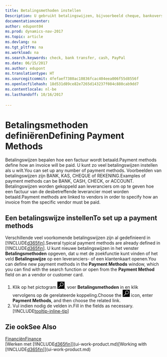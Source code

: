 ```yaml
---
title: Betalingsmethoden instellen
Description: U gebruikt betalingswijzen, bijvoorbeeld cheque, bankoverschrijving, contant geld of PayPal, om te bepalen hoe een factuur wordt betaald.
documentationcenter: 
author: edupont04
ms.prod: dynamics-nav-2017
ms.topic: article
ms.devlang: na
ms.tgt_pltfrm: na
ms.workload: na
ms.search.keywords: check, bank transfer, cash, PayPal
ms.date: 06/15/2017
ms.author: edupont
ms.translationtype: HT
ms.sourcegitcommit: 4fefaef7380ac10836fcac404eea006f55d8556f
ms.openlocfilehash: 18d531d89ce82e7265d143237f084c880cab9dd7
ms.contentlocale: nl-be
ms.lasthandoff: 10/16/2017

---
```

# <a name="defining-payment-methods"></a><span data-ttu-id="dd72d-103">Betalingsmethoden definiëren</span><span class="sxs-lookup"><span data-stu-id="dd72d-103">Defining Payment Methods</span></span>
<span data-ttu-id="dd72d-104">Betalingswijzen bepalen hoe een factuur wordt betaald.</span><span class="sxs-lookup"><span data-stu-id="dd72d-104">Payment methods define how an invoice will be paid.</span></span> <span data-ttu-id="dd72d-105">U kunt zo veel betalingswijzen instellen als u wilt.</span><span class="sxs-lookup"><span data-stu-id="dd72d-105">You can set up any number of payment methods.</span></span> <span data-ttu-id="dd72d-106">Voorbeelden van betalingswijzen zijn BANK, KAS, CHEQUE of REKENING.</span><span class="sxs-lookup"><span data-stu-id="dd72d-106">Examples of payment methods can be BANK, CASH, CHECK, or ACCOUNT.</span></span>
<span data-ttu-id="dd72d-107">Betalingswijzen worden gekoppeld aan leveranciers om op te geven hoe een factuur van de desbetreffende leverancier moet worden betaald.</span><span class="sxs-lookup"><span data-stu-id="dd72d-107">Payment methods are linked to vendors in order to specify how an invoice from the specific vendor must be paid.</span></span>

## <a name="to-set-up-a-payment-methods"></a><span data-ttu-id="dd72d-108">Een betalingswijze instellen</span><span class="sxs-lookup"><span data-stu-id="dd72d-108">To set up a payment methods</span></span>
<span data-ttu-id="dd72d-109">Verschillende veel voorkomende betalingswijzen zijn al gedefinieerd in [!INCLUDE[d365fin](includes/d365fin_md.md)].</span><span class="sxs-lookup"><span data-stu-id="dd72d-109">Several typical payment methods are already defined in [!INCLUDE[d365fin](includes/d365fin_md.md)].</span></span> <span data-ttu-id="dd72d-110">U kunt nieuwe betalingswijzen in het venster **Betalingsmethoden** opgeven, dat u met de zoekfunctie kunt vinden of het veld **Betalingswijze** op een leveranciers- of een klantenkaart openen.</span><span class="sxs-lookup"><span data-stu-id="dd72d-110">You can define new payment methods in the **Payment Methods** window, which you can find with the search function or open from the **Payment Method** field on an a vendor or customer card.</span></span>
1. <span data-ttu-id="dd72d-111">Klik op het pictogram ![Zoeken naar pagina of rapport](media/ui-search/search_small.png "pictogram Zoeken naar pagina of rapport"), voer **Betalingsmethoden** in en klik vervolgens op de gerelateerde koppeling.</span><span class="sxs-lookup"><span data-stu-id="dd72d-111">Choose the ![Search for Page or Report](media/ui-search/search_small.png "Search for Page or Report icon") icon, enter **Payment Methods**, and then choose the related link.</span></span>
2. <span data-ttu-id="dd72d-112">Vul indien nodig de velden in.</span><span class="sxs-lookup"><span data-stu-id="dd72d-112">Fill in the fields as necessary.</span></span> [!INCLUDE[tooltip-inline-tip](includes/tooltip-inline-tip_md.md)]

## <a name="see-also"></a><span data-ttu-id="dd72d-113">Zie ook</span><span class="sxs-lookup"><span data-stu-id="dd72d-113">See Also</span></span>
[<span data-ttu-id="dd72d-114">Financiën</span><span class="sxs-lookup"><span data-stu-id="dd72d-114">Finance</span></span>](finance.md)  
<span data-ttu-id="dd72d-115">[Werken met [!INCLUDE[d365fin](includes/d365fin_md.md)]](ui-work-product.md)</span><span class="sxs-lookup"><span data-stu-id="dd72d-115">[Working with [!INCLUDE[d365fin](includes/d365fin_md.md)]](ui-work-product.md)</span></span>  

